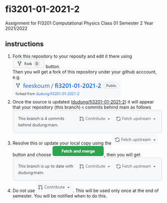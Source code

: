 # fi3201-01-2021-2
Assignment for FI3201 Computational Physics Class 01 Semester 2 Year 2021/2022

## instructions
1. Fork this repository to your reposity and edit it there using ![](images/github-fork-button.png) button. \
  Then you will get a fork of this repository under your github acccount, e.g. \
  ![](images/forked-repository.png)
2. Once the source is updated ([dudung/fi3201-01-2021-2](https://github.com/dudung/fi3201-01-2021-2)) it will appear that your repository (this branch) `n` commits behind main as follows \
  ![](images/branch-is-behind-main.png)
3. Resolve this or update your local copy using the ![](images/fetch-upstream-button.png) button and choose ![](images/fetch-and-merge-button.png), then you will get \
  ![](images/branch-is-up-to-date-with-main.png)
4. Do not use ![](images/contribute-button.png). This will be used only once at the end of semester. You will be notified when to do this.
